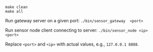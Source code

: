 `make clean`      
`make all`

Run gateway server on a given port:
`./bin/sensor_gateway  <port>`

Run sensor node client connecting to server:
`./bin/sensor_node <ip>  <port>`


Replace `<port>` and `<ip>` with actual values, e.g., `127.0.0.1 8888`.

